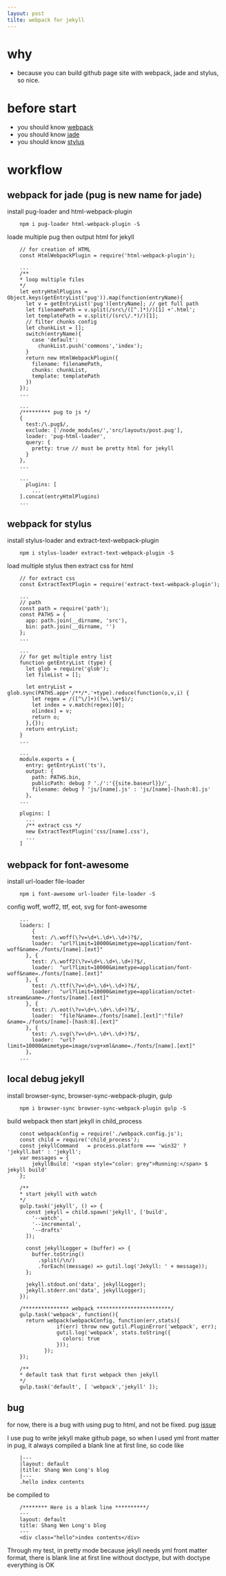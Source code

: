 ```yaml
---
layout: post
tilte: webpack for jekyll
---
```


# why
- because you can build github page site with webpack, jade and stylus, so nice.

# before start
* you should know [webpack](https://webpack.github.io/)
* you should know [jade](http://jade-lang.com/)
* you should know [stylus](http://stylus-lang.com/)

# workflow

## webpack for jade (pug is new name for jade)

install pug-loader and html-webpack-plugin 

        npm i pug-loader html-webpack-plugin -S
    
loade multiple pug then output html for jekyll
    
        // for creation of HTML
        const HtmlWebpackPlugin = require('html-webpack-plugin');

        ...
        /**
        * loop multiple files
        */
        let entryHtmlPlugins = Object.keys(getEntryList('pug')).map(function(entryName){
          let v = getEntryList('pug')[entryName]; // get full path
          let filenamePath = v.split(/src\/([^.]*)/)[1] +'.html';
          let templatePath = v.split(/(src\/.*)/)[1];
          // filter chunks config
          let chunkList = [];
          switch(entryName){
            case 'default':
              chunkList.push('commons','index');
          }
          return new HtmlWebpackPlugin({
            filename: filenamePath,
            chunks: chunkList,
            template: templatePath
          })
        });
        ...

        ...
        /********* pug to js */
        {
          test:/\.pug$/,
          exclude: ['/node_modules/','src/layouts/post.pug'],
          loader: 'pug-html-loader',
          query: {
            pretty: true // must be pretty html for jekyll
          }
        },
        ...
          
        ... 
          plugins: [
            ...
        ].concat(entryHtmlPlugins)
        ...

## webpack for stylus

install stylus-loader and extract-text-webpack-plugin

        npm i stylus-loader extract-text-webpack-plugin -S
    
load multiple stylus then extract css for html

        // for extract css
        const ExtractTextPlugin = require('extract-text-webpack-plugin');

        ...
        // path
        const path = require('path');
        const PATHS = {
          app: path.join(__dirname, 'src'),
          bin: path.join(__dirname, '')
        };
        ...

        ...
        // for get multiple entry list
        function getEntryList (type) {
          let glob = require('glob');
          let fileList = [];

          let entryList = glob.sync(PATHS.app+'/**/*.'+type).reduce(function(o,v,i) {
            let regex = /([^\/]+)(?=\.\w+$)/;
            let index = v.match(regex)[0];
            o[index] = v;
            return o;
          },{});
          return entryList;
        } 
        ...

        ...
        module.exports = {
          entry: getEntryList('ts'),
          output: {
            path: PATHS.bin,
            publicPath: debug ? './':'{{site.baseurl}}/',
            filename: debug ? 'js/[name].js' : 'js/[name]-[hash:8].js'
          },
        ...
      
        plugins: [
          ...
          /** extract css */
          new ExtractTextPlugin('css/[name].css'),
          ...
        ]

## webpack for font-awesome

install url-loader file-loader

        npm i font-awesome url-loader file-loader -S

config woff, woff2, ttf, eot, svg for font-awesome

        ...
        loaders: [
            {
            test: /\.woff(\?v=\d+\.\d+\.\d+)?$/,
            loader:  "url?limit=10000&mimetype=application/font-woff&name=./fonts/[name].[ext]"
          }, {
            test: /\.woff2(\?v=\d+\.\d+\.\d+)?$/,
            loader:  "url?limit=10000&mimetype=application/font-woff&name=./fonts/[name].[ext]"
          }, {
            test: /\.ttf(\?v=\d+\.\d+\.\d+)?$/,
            loader:  "url?limit=10000&mimetype=application/octet-stream&name=./fonts/[name].[ext]"
          }, {
            test: /\.eot(\?v=\d+\.\d+\.\d+)?$/,
            loader:  "file?&name=./fonts/[name].[ext]":"file?&name=./fonts/[name]-[hash:8].[ext]"
          }, {
            test: /\.svg(\?v=\d+\.\d+\.\d+)?$/,
            loader:  "url?limit=10000&mimetype=image/svg+xml&name=./fonts/[name].[ext]"
          },
        ...

## local debug jekyll

install browser-sync, browser-sync-webpack-plugin, gulp 

        npm i browser-sync browser-sync-webpack-plugin gulp -S

build webpack then start jekyll in child_process

        const webpackConfig = require('./webpack.config.js');
        const child = require('child_process');
        const jekyllCommand   = process.platform === 'win32' ? 'jekyll.bat' : 'jekyll';
        var messages = {
            jekyllBuild: '<span style="color: grey">Running:</span> $ jekyll build'
        };

        /**
        * start jekyll with watch
        */
        gulp.task('jekyll', () => {
          const jekyll = child.spawn('jekyll', ['build',
            '--watch',
            '--incremental',
            '--drafts'
          ]);

          const jekyllLogger = (buffer) => {
            buffer.toString()
              .split(/\n/)
              .forEach((message) => gutil.log('Jekyll: ' + message));
          };

          jekyll.stdout.on('data', jekyllLogger);
          jekyll.stderr.on('data', jekyllLogger);
        });

        /*************** webpack ************************/
        gulp.task('webpack', function(){
          return webpack(webpackConfig, function(err,stats){
                    if(err) throw new gutil.PluginError('webpack', err);
                    gutil.log('webpack', stats.toString({
                      colors: true
                    }));      
                });
        });

        /**
        * default task that first webpack then jekyll
        */
        gulp.task('default', [ 'webpack','jekyll' ]);

## bug
for now, there is a bug with using pug to html, and not be fixed. pug [issue](https://github.com/pugjs/pug/issues/2443)

I use pug to write jekyll make github page, so when I used yml front matter in pug, it always compiled a blank line at first line, so code like

        |---
        |layout: default
        |title: Shang Wen Long's blog
        |---
        .hello index contents

be compiled to 

        /******** Here is a blank line **********/
        ---
        layout: default
        title: Shang Wen Long's blog
        ---
        <div class="hello">index contents</div>

Through my test, in pretty mode because jekyll needs yml front matter format, there is blank line at first line without doctype, but with doctype everything is OK